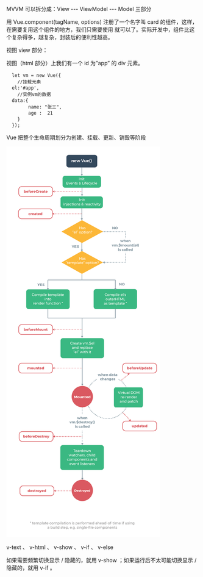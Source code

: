 MVVM 可以拆分成：View --- ViewModel --- Model 三部分


用 Vue.component(tagName, options) 注册了一个名字叫 card 的组件，这样，在需要复用这个组件的地方，我们只需要使用 <card></card> 就可以了。实际开发中，组件比这个复杂得多，越复杂，封装后的便利性越高。



视图 view 部分：


  <div id="app"></div>



视图（html 部分）上我们有一个 id 为”app” 的 div 元素。



```
  let vm = new Vue({
    //挂载元素
  el:'#app',
    //实例vm的数据
  data:{
        name: "张三",
        age :  21
    }
  });
```



  Vue 把整个生命周期划分为创建、挂载、更新、销毁等阶段

![alt text](https://github.com/IrvingZha0/vue-prictice/blob/master/lifecycle.png)



 v-text 、 v-html 、 v-show 、 v-if 、 v-else 

 如果需要频繁切换显示 / 隐藏的，就用 v-show ；如果运行后不太可能切换显示 / 隐藏的，就用 v-if 。
